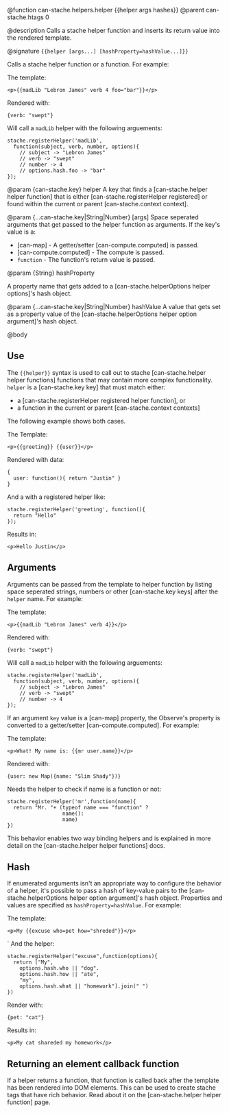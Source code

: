 @function can-stache.helpers.helper {{helper args hashes}}
@parent can-stache.htags 0

@description Calls a stache helper function and inserts its return value into
the rendered template.

@signature `{{helper [args...] [hashProperty=hashValue...]}}`

Calls a stache helper function or a function. For example:

The template:

    <p>{{madLib "Lebron James" verb 4 foo="bar"}}</p>

Rendered with:

    {verb: "swept"}

Will call a `madLib` helper with the following arguements:

    stache.registerHelper('madLib',
      function(subject, verb, number, options){
        // subject -> "Lebron James"
        // verb -> "swept"
        // number -> 4
        // options.hash.foo -> "bar"
    });

@param {can-stache.key} helper A key that finds a [can-stache.helper helper function]
that is either [can-stache.registerHelper registered] or found within the
current or parent [can-stache.context context].

@param {...can-stache.key|String|Number} [args] Space seperated arguments
that get passed to the helper function as arguments. If the key's value is a:

 - [can-map] - A getter/setter [can-compute.computed] is passed.
 - [can-compute.computed] - The compute is passed.
 - `function` - The function's return value is passed.

@param {String} hashProperty

A property name that gets added to a [can-stache.helperOptions helper options]'s
hash object.

@param {...can-stache.key|String|Number} hashValue A value that gets
set as a property value of the [can-stache.helperOptions helper option argument]'s
hash object.

@body

## Use

The `{{helper}}` syntax is used to call out to stache [can-stache.helper helper functions] functions
that may contain more complex functionality. `helper` is a [can-stache.key key] that must match either:

 - a [can-stache.registerHelper registered helper function], or
 - a function in the current or parent [can-stache.context contexts]

The following example shows both cases.

The Template:

    <p>{{greeting}} {{user}}</p>

Rendered with data:

    {
      user: function(){ return "Justin" }
    }

And a with a registered helper like:

    stache.registerHelper('greeting', function(){
      return "Hello"
    });

Results in:

    <p>Hello Justin</p>

## Arguments

Arguments can be passed from the template to helper function by
listing space seperated strings, numbers or other [can-stache.key keys] after the
`helper` name.  For example:

The template:

    <p>{{madLib "Lebron James" verb 4}}</p>

Rendered with:

    {verb: "swept"}

Will call a `madLib` helper with the following arguements:

    stache.registerHelper('madLib',
      function(subject, verb, number, options){
        // subject -> "Lebron James"
        // verb -> "swept"
        // number -> 4
    });

If an argument `key` value is a [can-map] property, the Observe's
property is converted to a getter/setter [can-compute.computed]. For example:

The template:

    <p>What! My name is: {{mr user.name}}</p>

Rendered with:

    {user: new Map({name: "Slim Shady"})}

Needs the helper to check if name is a function or not:

    stache.registerHelper('mr',function(name){
      return "Mr. "+ (typeof name === "function" ?
                      name():
                      name)
    })

This behavior enables two way binding helpers and is explained in more detail
on the [can-stache.helper helper functions] docs.

## Hash

If enumerated arguments isn't an appropriate way to configure the behavior
of a helper, it's possible to pass a hash of key-value pairs to the
[can-stache.helperOptions helper option argument]'s
hash object.  Properties and values are specified
as `hashProperty=hashValue`.  For example:

The template:

    <p>My {{excuse who=pet how="shreded"}}</p>
`
And the helper:

    stache.registerHelper("excuse",function(options){
      return ["My",
        options.hash.who || "dog".
        options.hash.how || "ate",
        "my",
        options.hash.what || "homework"].join(" ")
    })

Render with:

    {pet: "cat"}

Results in:

    <p>My cat shareded my homework</p>

## Returning an element callback function

If a helper returns a function, that function is called back after
the template has been rendered into DOM elements. This can
be used to create stache tags that have rich behavior. Read about it
on the [can-stache.helper helper function] page.

